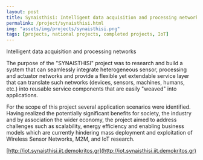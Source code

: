 ```yaml
---
layout: post
title: Synaisthisi: Intelligent data acquisition and processing networks
permalink: /project/synaisthisi.html
img: "assets/img/projects/synaisthisi.png"
tags: [projects, national projects, completed projects, IoT]
---
```


Intelligent data acquisition and processing networks

The purpose of the "SYNAISTHISI" project was to research and build a
system that can seamlessly integrate heterogeneous sensor, processing
and actuator networks and provide a flexible yet extendable service
layer that can translate such networks (devices, sensors, machines,
humans, etc.) into reusable service components that are easily
"weaved" into applications.

For the scope of this project several application scenarios were
identified. Having realized the potentially significant benefits for
society, the industry and by association the wider economy, the
project aimed to address challenges such as scalability, energy
efficiency and enabling business models which are currently hindering
mass deployment and exploitation of Wireless Sensor Networks, M2M,
and IoT research.

[http://iot.synaisthisi.iit.demokritos.gr](http://iot.synaisthisi.iit.demokritos.gr)

